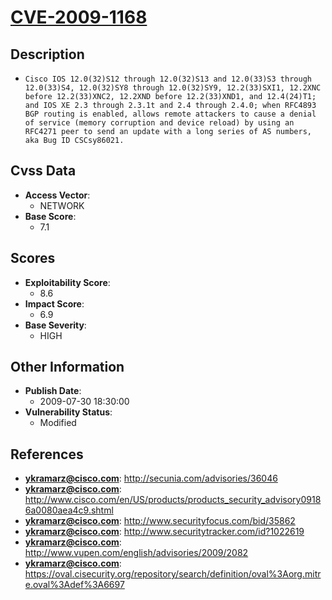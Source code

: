 
# [CVE-2009-1168](https://cve.mitre.org/cgi-bin/cvename.cgi?name=CVE-2009-1168)

## Description

- `Cisco IOS 12.0(32)S12 through 12.0(32)S13 and 12.0(33)S3 through 12.0(33)S4, 12.0(32)SY8 through 12.0(32)SY9, 12.2(33)SXI1, 12.2XNC before 12.2(33)XNC2, 12.2XND before 12.2(33)XND1, and 12.4(24)T1; and IOS XE 2.3 through 2.3.1t and 2.4 through 2.4.0; when RFC4893 BGP routing is enabled, allows remote attackers to cause a denial of service (memory corruption and device reload) by using an RFC4271 peer to send an update with a long series of AS numbers, aka Bug ID CSCsy86021.`

## Cvss Data

- **Access Vector**:
  - NETWORK
- **Base Score**:
  - 7.1

## Scores

- **Exploitability Score**:
  - 8.6
- **Impact Score**:
  - 6.9
- **Base Severity**:
  - HIGH

## Other Information

- **Publish Date**:
  - 2009-07-30 18:30:00
- **Vulnerability Status**:
  - Modified

## References

- **ykramarz@cisco.com**: http://secunia.com/advisories/36046
- **ykramarz@cisco.com**: http://www.cisco.com/en/US/products/products_security_advisory09186a0080aea4c9.shtml
- **ykramarz@cisco.com**: http://www.securityfocus.com/bid/35862
- **ykramarz@cisco.com**: http://www.securitytracker.com/id?1022619
- **ykramarz@cisco.com**: http://www.vupen.com/english/advisories/2009/2082
- **ykramarz@cisco.com**: https://oval.cisecurity.org/repository/search/definition/oval%3Aorg.mitre.oval%3Adef%3A6697
